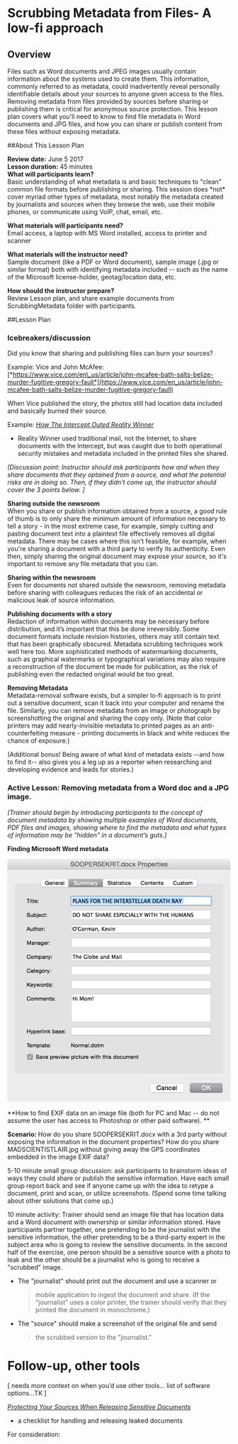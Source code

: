 Scrubbing Metadata from Files- A low-fi approach
================================================

## Overview 
Files such as Word documents and JPEG images usually
contain information about the systems used to create them. This
information, commonly referred to as metadata, could inadvertently
reveal personally identifiable details about your sources to anyone
given access to the files. Removing metadata from files
provided by sources before sharing or publishing them is critical for anonymous source protection.
This lesson plan covers what you'll need to know to find file metadata in Word documents and JPG files, and how you can share or publish content from these files without exposing metadata.

##About This Lesson Plan

**Review date:** June 5 2017  
**Lesson duration:** 45 minutes  
**What will participants learn?**  
Basic understanding of what metadata is and basic techniques to "clean"
common file formats before publishing or sharing. This session does
\*not\* cover myriad other types of metadata, most notably the metadata
created by journalists and sources when they browse the web, use their
mobile phones, or communicate using VoIP, chat, email, etc.

**What materials will participants need?**  
Email access, a laptop with MS Word installed, access to printer and scanner 

**What materials will the instructor need?**  
Sample document (like a PDF or Word document), sample image (.jpg or
similar format) both with identifying metadata included -- such as the
name of the Microsoft license-holder, geotag/location data, etc.

**How should the instructor prepare?**   
Review Lesson plan, and share example documents from ScrubbingMetadata folder with participants.

##Lesson Plan

### Icebreakers/discussion 
Did you know that sharing and publishing files can burn your sources?

Example: Vice and John McAfee:
[*https://www.vice.com/en\_us/article/john-mcafee-bath-salts-belize-murder-fugitive-gregory-faull*](https://www.vice.com/en_us/article/john-mcafee-bath-salts-belize-murder-fugitive-gregory-faull)

When Vice published the story, the photos still had location data
included and basically burned their source.

Example: [*How The Intercept Outed Reality
Winner*](http://blog.erratasec.com/2017/06/how-intercept-outed-reality-winner.html)
- Reality Winner used traditional mail, not the Internet, to share
documents with the Intercept, but was caught due to both operational
security mistakes and metadata included in the printed files she shared.

*\[Discussion point: Instructor should ask participants how and when they share documents that they optained from a source, and what the potential risks are in doing so. Then, if they didn't come up, the instructor should cover the 3 points below. \]*

**Sharing outside the newsroom**  
When you share or publish information obtained from a source, a good rule of thumb is to only share the minimum amount of information
necessary to tell a story - in the most extreme case, for example,
simply cutting and pasting document text into a plaintext file
effectively removes all digital metadata. There may be cases where this isn't feasible, for example, when you're sharing a document with a third party to verify its authenticity. Even then, simply sharing the original document may expose your source, so it's important to remove any file metadata that you can.

**Sharing within the newsroom**  
Even for documents not shared outside the newsroom, removing metadata
before sharing with colleagues reduces the risk of an accidental or
malicious leak of source information.

**Publishing documents with a story**  
Redaction of information within documents may be necessary before
distribution, and it’s important that this be done irreversibly. Some
document formats include revision histories, others may still contain
text that has been graphically obscured. Metadata scrubbing techniques
work well here too. More sophisticated methods of watermarking
documents, such as graphical watermarks or typographical variations may
also require a reconstruction of the document be made for publication,
as the risk of publishing even the redacted original would be too great.

**Removing Metadata**  
Metadata-removal software exists, but a simpler lo-fi 
approach is to print out a sensitive document, scan it back into your
computer and rename the file. Similarly, you can remove metadata from an
image or photograph by screenshotting the original and sharing the copy
only. (Note that color printers may add nearly-invisible metadata to
printed pages as an anti-counterfeiting measure - printing documents in
black and white reduces the chance of exposure.)

(Additional bonus! Being aware of what kind of metadata exists --and how
to find it-- also gives you a leg up as a reporter when researching and
developing evidence and leads for stories.)

### Active Lesson: Removing metadata from a Word doc and a JPG image.
*\[Trainer should begin by introducing participants to the concept of
document metadata by showing multiple examples of Word documents, PDF
files and images, showing where to find the metadata and what types of
information may be "hidden" in a document’s guts.\]*

**Finding Microsoft Word metadata**  

![IMAGE:Microsoft Word dialog box showing document metatada](img/metadata-word.png)

**How to find EXIF data on an image file (both for PC and Mac -- do not
assume the user has access to Photoshop or other paid software). **

**Scenario:** How do you share SOOPERSEKRIT.docx with a 3rd party
without exposing the information in the document properties? How do you
share MADSCIENTISTLAIR.jpg without giving away the GPS coordinates
embedded in the image EXIF data?

5-10 minute small group discussion: ask participants to brainstorm ideas
of ways they could share or publish the sensitive information. Have each
small group report back and see if anyone came up with the idea to
retype a document, print and scan, or utilize screenshots. (Spend some
time talking about other solutions that come up.)

10 minute activity: Trainer should send an image file that has location
data and a Word document with ownership or similar information stored.
Have participants partner together, one pretending to be the journalist
with the sensitive information, the other pretending to be a third-party
expert in the subject area who is going to review the sensitive
documents. In the second half of the exercise, one person should be a
sensitive source with a photo to leak and the other should be a
journalist who is going to receive a "scrubbed" image.

-   The "journalist" should print out the document and use a scanner or
    > mobile application to ingest the document and share. (If the
    > "journalist" uses a color printer, the trainer should verify that
    > they printed the document in monochrome.)

-   The "source" should make a screenshot of the original file and send
    > the scrubbed version to the "journalist."

Follow-up, other tools
======================

\[ needs more context on when you’d use other tools… list of software
options…TK \]

[*Protecting Your Sources When Releasing Sensitive
Documents*](https://source.opennews.org/articles/how-protect-your-sources-when-releasing-sensitive-/)
- a checklist for handling and releasing leaked documents

For consideration:

